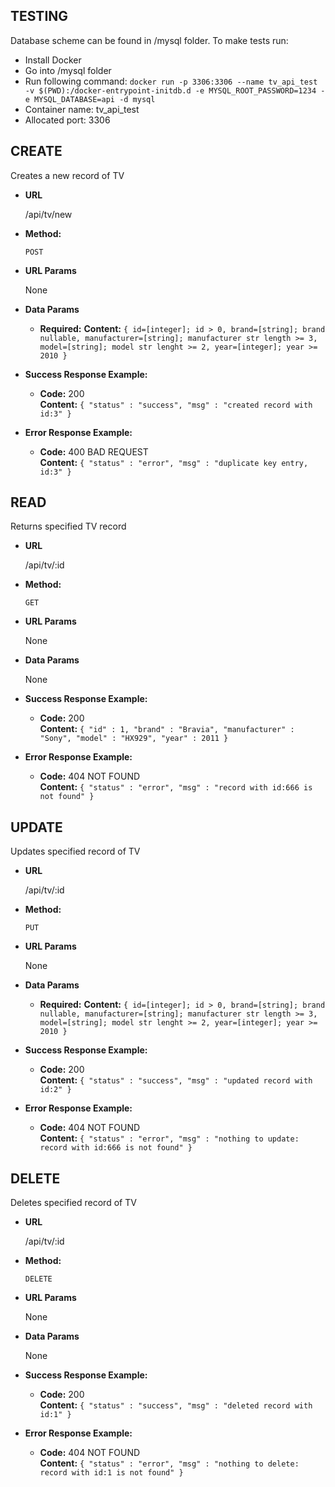 **TESTING**
----
  Database scheme can be found in /mysql folder. 
  To make tests run:
  * Install Docker
  * Go into /mysql folder
  * Run following command: 
  `docker run -p 3306:3306 --name tv_api_test -v $(PWD):/docker-entrypoint-initdb.d -e MYSQL_ROOT_PASSWORD=1234 -e MYSQL_DATABASE=api -d mysql`
  * Container name: tv_api_test 
  * Allocated port: 3306 
  


 
**CREATE**
----
  Creates a new record of TV

* **URL**

  /api/tv/new

* **Method:**

  `POST`
  
* **URL Params**

  None

* **Data Params**

  * **Required:** 
    **Content:** `{ id=[integer]; id > 0, brand=[string]; brand nullable, manufacturer=[string]; manufacturer str length >= 3, model=[string]; model str lenght >= 2, year=[integer]; year >= 2010 }`


* **Success Response Example:**

  * **Code:** 200 <br />
    **Content:** `{ "status" : "success", "msg" : "created record with id:3" }` 
 
* **Error Response Example:**

  * **Code:** 400 BAD REQUEST <br />
    **Content:** `{ "status" : "error", "msg" : "duplicate key entry, id:3" }`



**READ**
----
  Returns specified TV record

* **URL**

  /api/tv/:id

* **Method:**

  `GET`
  
* **URL Params**

  None

* **Data Params**

  None


* **Success Response Example:**

  * **Code:** 200 <br />
    **Content:** `{ "id" : 1, "brand" : "Bravia", "manufacturer" : "Sony", "model" : "HX929", "year" : 2011 }`

 
* **Error Response Example:**

  * **Code:** 404 NOT FOUND <br />
    **Content:** `{ "status" : "error", "msg" : "record with id:666 is not found" }`



**UPDATE**
----
  Updates specified record of TV

* **URL**

  /api/tv/:id

* **Method:**

  `PUT`
  
* **URL Params**

  None

* **Data Params**

   * **Required:** 
    **Content:** `{ id=[integer]; id > 0, brand=[string]; brand nullable, manufacturer=[string]; manufacturer str length >= 3, model=[string]; model str lenght >= 2, year=[integer]; year >= 2010 }`

* **Success Response Example:**

  * **Code:** 200 <br />
    **Content:** `{ "status" : "success", "msg" : "updated record with id:2" }` 

 
* **Error Response Example:**

  * **Code:** 404 NOT FOUND <br />
    **Content:** `{ "status" : "error", "msg" : "nothing to update: record with id:666 is not found" }`



**DELETE**
----
  Deletes specified record of TV

* **URL**

  /api/tv/:id

* **Method:**

  `DELETE`
  
* **URL Params**

  None

* **Data Params**

  None

* **Success Response Example:**

  * **Code:** 200 <br />
    **Content:** `{ "status" : "success", "msg" : "deleted record with id:1" }` 

 
* **Error Response Example:**

  * **Code:** 404 NOT FOUND <br />
    **Content:** `{ "status" : "error", "msg" : "nothing to delete: record with id:1 is not found" }`    

